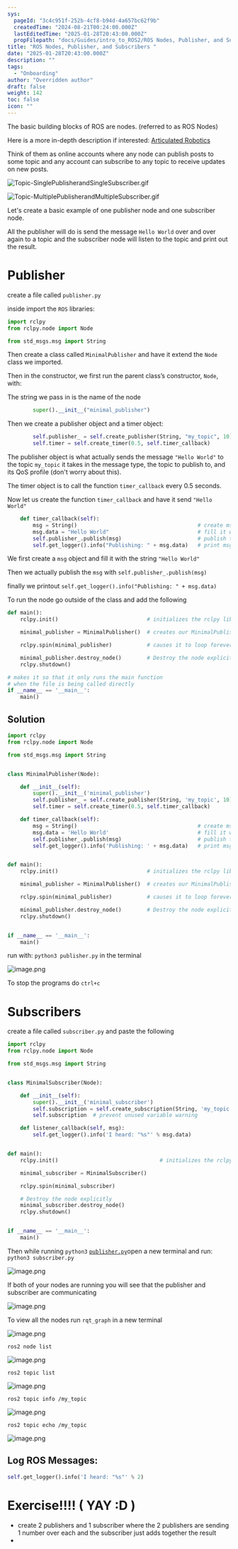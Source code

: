 ```yaml
---
sys:
  pageId: "3c4c951f-252b-4cf8-b94d-4a657bc62f9b"
  createdTime: "2024-08-21T00:24:00.000Z"
  lastEditedTime: "2025-01-28T20:43:00.000Z"
  propFilepath: "docs/Guides/intro_to_ROS2/ROS Nodes, Publisher, and Subscribers .md"
title: "ROS Nodes, Publisher, and Subscribers "
date: "2025-01-28T20:43:00.000Z"
description: ""
tags:
  - "Onboarding"
author: "Overridden author"
draft: false
weight: 142
toc: false
icon: ""
---
```


The basic building blocks of ROS are nodes. (referred to as ROS Nodes)

Here is a more in-depth description if interested: [Articulated Robotics](https://articulatedrobotics.xyz/tutorials/ready-for-ros/ros-overview#2-nodes)

Think of them as online accounts where any node can publish posts to some topic and any account can subscribe to any topic to receive updates on new posts.

![Topic-SinglePublisherandSingleSubscriber.gif](https://docs.ros.org/en/humble/_images/Topic-SinglePublisherandSingleSubscriber.gif)

![Topic-MultiplePublisherandMultipleSubscriber.gif](https://docs.ros.org/en/humble/_images/Topic-MultiplePublisherandMultipleSubscriber.gif)

Let's create a basic example of one publisher node and one subscriber node.

All the publisher will do is send the message `Hello World` over and over again to a topic and the subscriber node will listen to the topic and print out the result.

# Publisher

create a file called `publisher.py` 

inside import the `ROS` libraries:

```python
import rclpy
from rclpy.node import Node

from std_msgs.msg import String
```

Then create a class called `MinimalPublisher` and have it extend the `Node` class we imported.

Then in the constructor, we first run the parent class’s constructor, `Node`, with:

The string we pass in is the name of the node

```python
        super().__init__("minimal_publisher")
```

Then we create a publisher object and a timer object:

```python
        self.publisher_ = self.create_publisher(String, "my_topic", 10)
        self.timer = self.create_timer(0.5, self.timer_callback)
```

The publisher object is what actually sends the message `"Hello World"` to the topic `my_topic` it takes in the message type, the topic to publish to, and its QoS profile (don't worry about this).

The timer object is to call the function `timer_callback` every 0.5 seconds.

Now let us create the function `timer_callback` and have it send `"Hello World"`

```python
    def timer_callback(self):
        msg = String()                                      # create msg object
        msg.data = "Hello World"                            # fill it with data
        self.publisher_.publish(msg)                        # publish the message
        self.get_logger().info("Publishing: " + msg.data)   # print msg
```

We first create a `msg` object and fill it with the string `"Hello World"`

Then we actually publish the `msg` with `self.publisher_.publish(msg)`

finally we printout `self.get_logger().info("Publishing: " + msg.data)`

To run the node go outside of the class and add the following

```python
def main():
    rclpy.init()                            # initializes the rclpy library

    minimal_publisher = MinimalPublisher()  # creates our MinimalPublisher object

    rclpy.spin(minimal_publisher)           # causes it to loop forever

    minimal_publisher.destroy_node()        # Destroy the node explicitly
    rclpy.shutdown()

# makes it so that it only runs the main function
# when the file is being called directly
if __name__ == '__main__': 
    main()
```

## Solution

```python
import rclpy
from rclpy.node import Node

from std_msgs.msg import String


class MinimalPublisher(Node):

    def __init__(self):
        super().__init__('minimal_publisher')
        self.publisher_ = self.create_publisher(String, 'my_topic', 10)
        self.timer = self.create_timer(0.5, self.timer_callback)

    def timer_callback(self):
        msg = String()                                      # create msg object
        msg.data = 'Hello World'                            # fill it with data
        self.publisher_.publish(msg)                        # publish the message
        self.get_logger().info('Publishing: ' + msg.data)   # print msg


def main():
    rclpy.init()                            # initializes the rclpy library

    minimal_publisher = MinimalPublisher()  # creates our MinimalPublisher object

    rclpy.spin(minimal_publisher)           # causes it to loop forever

    minimal_publisher.destroy_node()        # Destroy the node explicitly
    rclpy.shutdown()


if __name__ == '__main__':
    main()
```

run with: `python3 publisher.py` in the terminal

![image.png](https://prod-files-secure.s3.us-west-2.amazonaws.com/d518164a-d88e-44d1-a4ee-3adb3bd8bce0/9214accb-ad5b-44f1-a31c-b3167c59138b/image.png?X-Amz-Algorithm=AWS4-HMAC-SHA256&X-Amz-Content-Sha256=UNSIGNED-PAYLOAD&X-Amz-Credential=ASIAZI2LB466W2IH3TLH%2F20250329%2Fus-west-2%2Fs3%2Faws4_request&X-Amz-Date=20250329T040958Z&X-Amz-Expires=3600&X-Amz-Security-Token=IQoJb3JpZ2luX2VjEAAaCXVzLXdlc3QtMiJHMEUCIETO2VY0xssGN4cNwgjHCdrcJCuf%2F4HMjtEkH5fCSJh7AiEAlc%2BGyu5b9qZoC1ja2%2FObMYEzl6GVybUDTRyKHpGi2EIq%2FwMIaBAAGgw2Mzc0MjMxODM4MDUiDCWeVR5W77pmtvTMWircA%2BqUwXWEdYtlsCp3GVJCHIUWpn6Luzgx%2BfOxN4KMoYhiuAgOSQUja4MMJNrHI82AdwXABH9WNmWUptcmVsDIgvmk%2Fyvy22RT5UCr0ZsdHKgHX3OiEChbUuFzFz6hfeQ16oLEIiZMcE%2FNMNegEXSLNbtuf6aMRVPZdi7wTBwYu66mS5rxEmvDFm7QoDTr2kzbGNJU55ZhLOxlOOVKU4u1EO%2FFb9zMSeX1jdE%2BJyvgIcKtD442lP4sFjnGgXp9Yp6p6Z%2FvOtwZ5l%2FNSYXX2yD4XYtp3IqdB2lW0VDwZD3e%2BiiSuZlkuluX7enxKKzxtlEYtkTHgCwCICN1fwGiExVFCEk%2B9eBCh0Z6VgNOjmn4o9q1hw8EGKt4KWtaiFE8CIZne9z9MRumccZxl8C%2ByDKfOTLTKNlTBA1FbYvoRXnqPWrVE9fuluBDIX6ManU%2Fa%2BX%2FsWFCWloyPemmAeC2v2bY563inRWWg7jFsF2yUVlZW2%2BsGeq5g3tGHLzYw%2FSqUMsJr5Av2p1qK6ql7gGSUEJZwzwb%2B7JfupY9qWJ97xuCAXFHig%2BIx4je%2F2BlJxS1jTweFlIUSiJBe27tJJ%2FGkrShdnm5c0pN5CIYOjZ7qTwSdXRsNKzf6IuUyIa1KLAXMP%2FenL8GOqUBThLkpyZLToYzxcMjf5HeVMmI1YtFspqUsg0Lfprq1LqrQKDiWO%2BMuWesJsfIbVEJCgeqmRuUHlCSXyvGiTj6DQEohbu82skCSvqyESwKUyPPKhRDw11tmT8qRS5%2BlkfFGjaMOmhVk4et%2Bax1G4YuWYqNEmqZ7BJx1o6E%2BfZ9DnRdGOGmORU1vvfpk3gIHLN2rByQk1pODGs4vasHGPxeye0yjI%2F6&X-Amz-Signature=3858252d4aa38273e0fe457fba59917c75a84f98e6ca9c6c7103261382315781&X-Amz-SignedHeaders=host&x-id=GetObject)

To stop the programs do `ctrl+c`

# Subscribers

create a file called `subscriber.py` and paste the following

```python
import rclpy
from rclpy.node import Node

from std_msgs.msg import String


class MinimalSubscriber(Node):

    def __init__(self):
        super().__init__('minimal_subscriber')
        self.subscription = self.create_subscription(String, 'my_topic', self.listener_callback, 10)
        self.subscription  # prevent unused variable warning

    def listener_callback(self, msg):
        self.get_logger().info('I heard: "%s"' % msg.data)


def main():
    rclpy.init()                                # initializes the rclpy library

    minimal_subscriber = MinimalSubscriber()

    rclpy.spin(minimal_subscriber)

    # Destroy the node explicitly
    minimal_subscriber.destroy_node()
    rclpy.shutdown()


if __name__ == '__main__':
    main()
```

Then while running `python3` [`publisher.py`](http://publisher.py/)open a new terminal and run: `python3 subscriber.py` 

![image.png](https://prod-files-secure.s3.us-west-2.amazonaws.com/d518164a-d88e-44d1-a4ee-3adb3bd8bce0/611fccf2-c738-4dbd-94e9-98f209092866/image.png?X-Amz-Algorithm=AWS4-HMAC-SHA256&X-Amz-Content-Sha256=UNSIGNED-PAYLOAD&X-Amz-Credential=ASIAZI2LB466W2IH3TLH%2F20250329%2Fus-west-2%2Fs3%2Faws4_request&X-Amz-Date=20250329T040959Z&X-Amz-Expires=3600&X-Amz-Security-Token=IQoJb3JpZ2luX2VjEAAaCXVzLXdlc3QtMiJHMEUCIETO2VY0xssGN4cNwgjHCdrcJCuf%2F4HMjtEkH5fCSJh7AiEAlc%2BGyu5b9qZoC1ja2%2FObMYEzl6GVybUDTRyKHpGi2EIq%2FwMIaBAAGgw2Mzc0MjMxODM4MDUiDCWeVR5W77pmtvTMWircA%2BqUwXWEdYtlsCp3GVJCHIUWpn6Luzgx%2BfOxN4KMoYhiuAgOSQUja4MMJNrHI82AdwXABH9WNmWUptcmVsDIgvmk%2Fyvy22RT5UCr0ZsdHKgHX3OiEChbUuFzFz6hfeQ16oLEIiZMcE%2FNMNegEXSLNbtuf6aMRVPZdi7wTBwYu66mS5rxEmvDFm7QoDTr2kzbGNJU55ZhLOxlOOVKU4u1EO%2FFb9zMSeX1jdE%2BJyvgIcKtD442lP4sFjnGgXp9Yp6p6Z%2FvOtwZ5l%2FNSYXX2yD4XYtp3IqdB2lW0VDwZD3e%2BiiSuZlkuluX7enxKKzxtlEYtkTHgCwCICN1fwGiExVFCEk%2B9eBCh0Z6VgNOjmn4o9q1hw8EGKt4KWtaiFE8CIZne9z9MRumccZxl8C%2ByDKfOTLTKNlTBA1FbYvoRXnqPWrVE9fuluBDIX6ManU%2Fa%2BX%2FsWFCWloyPemmAeC2v2bY563inRWWg7jFsF2yUVlZW2%2BsGeq5g3tGHLzYw%2FSqUMsJr5Av2p1qK6ql7gGSUEJZwzwb%2B7JfupY9qWJ97xuCAXFHig%2BIx4je%2F2BlJxS1jTweFlIUSiJBe27tJJ%2FGkrShdnm5c0pN5CIYOjZ7qTwSdXRsNKzf6IuUyIa1KLAXMP%2FenL8GOqUBThLkpyZLToYzxcMjf5HeVMmI1YtFspqUsg0Lfprq1LqrQKDiWO%2BMuWesJsfIbVEJCgeqmRuUHlCSXyvGiTj6DQEohbu82skCSvqyESwKUyPPKhRDw11tmT8qRS5%2BlkfFGjaMOmhVk4et%2Bax1G4YuWYqNEmqZ7BJx1o6E%2BfZ9DnRdGOGmORU1vvfpk3gIHLN2rByQk1pODGs4vasHGPxeye0yjI%2F6&X-Amz-Signature=d75e66c57e43701189bf6fc82fd5eb26a38615e70aba839e179cb2e07b501678&X-Amz-SignedHeaders=host&x-id=GetObject)

If both of your nodes are running you will see that the publisher and subscriber are communicating

![image.png](https://prod-files-secure.s3.us-west-2.amazonaws.com/d518164a-d88e-44d1-a4ee-3adb3bd8bce0/eea428b5-1cf0-43bb-a30b-81cbaf6c5c78/image.png?X-Amz-Algorithm=AWS4-HMAC-SHA256&X-Amz-Content-Sha256=UNSIGNED-PAYLOAD&X-Amz-Credential=ASIAZI2LB466W2IH3TLH%2F20250329%2Fus-west-2%2Fs3%2Faws4_request&X-Amz-Date=20250329T040958Z&X-Amz-Expires=3600&X-Amz-Security-Token=IQoJb3JpZ2luX2VjEAAaCXVzLXdlc3QtMiJHMEUCIETO2VY0xssGN4cNwgjHCdrcJCuf%2F4HMjtEkH5fCSJh7AiEAlc%2BGyu5b9qZoC1ja2%2FObMYEzl6GVybUDTRyKHpGi2EIq%2FwMIaBAAGgw2Mzc0MjMxODM4MDUiDCWeVR5W77pmtvTMWircA%2BqUwXWEdYtlsCp3GVJCHIUWpn6Luzgx%2BfOxN4KMoYhiuAgOSQUja4MMJNrHI82AdwXABH9WNmWUptcmVsDIgvmk%2Fyvy22RT5UCr0ZsdHKgHX3OiEChbUuFzFz6hfeQ16oLEIiZMcE%2FNMNegEXSLNbtuf6aMRVPZdi7wTBwYu66mS5rxEmvDFm7QoDTr2kzbGNJU55ZhLOxlOOVKU4u1EO%2FFb9zMSeX1jdE%2BJyvgIcKtD442lP4sFjnGgXp9Yp6p6Z%2FvOtwZ5l%2FNSYXX2yD4XYtp3IqdB2lW0VDwZD3e%2BiiSuZlkuluX7enxKKzxtlEYtkTHgCwCICN1fwGiExVFCEk%2B9eBCh0Z6VgNOjmn4o9q1hw8EGKt4KWtaiFE8CIZne9z9MRumccZxl8C%2ByDKfOTLTKNlTBA1FbYvoRXnqPWrVE9fuluBDIX6ManU%2Fa%2BX%2FsWFCWloyPemmAeC2v2bY563inRWWg7jFsF2yUVlZW2%2BsGeq5g3tGHLzYw%2FSqUMsJr5Av2p1qK6ql7gGSUEJZwzwb%2B7JfupY9qWJ97xuCAXFHig%2BIx4je%2F2BlJxS1jTweFlIUSiJBe27tJJ%2FGkrShdnm5c0pN5CIYOjZ7qTwSdXRsNKzf6IuUyIa1KLAXMP%2FenL8GOqUBThLkpyZLToYzxcMjf5HeVMmI1YtFspqUsg0Lfprq1LqrQKDiWO%2BMuWesJsfIbVEJCgeqmRuUHlCSXyvGiTj6DQEohbu82skCSvqyESwKUyPPKhRDw11tmT8qRS5%2BlkfFGjaMOmhVk4et%2Bax1G4YuWYqNEmqZ7BJx1o6E%2BfZ9DnRdGOGmORU1vvfpk3gIHLN2rByQk1pODGs4vasHGPxeye0yjI%2F6&X-Amz-Signature=6c447b1b420be18e09c4d7f425e17ee565613d0517c5d7f97ba597e39764c78f&X-Amz-SignedHeaders=host&x-id=GetObject)

To view all the nodes run `rqt_graph` in a new terminal

![image.png](https://prod-files-secure.s3.us-west-2.amazonaws.com/d518164a-d88e-44d1-a4ee-3adb3bd8bce0/1d98e964-4318-4d62-b5c4-8c8f78368598/image.png?X-Amz-Algorithm=AWS4-HMAC-SHA256&X-Amz-Content-Sha256=UNSIGNED-PAYLOAD&X-Amz-Credential=ASIAZI2LB466W2IH3TLH%2F20250329%2Fus-west-2%2Fs3%2Faws4_request&X-Amz-Date=20250329T040959Z&X-Amz-Expires=3600&X-Amz-Security-Token=IQoJb3JpZ2luX2VjEAAaCXVzLXdlc3QtMiJHMEUCIETO2VY0xssGN4cNwgjHCdrcJCuf%2F4HMjtEkH5fCSJh7AiEAlc%2BGyu5b9qZoC1ja2%2FObMYEzl6GVybUDTRyKHpGi2EIq%2FwMIaBAAGgw2Mzc0MjMxODM4MDUiDCWeVR5W77pmtvTMWircA%2BqUwXWEdYtlsCp3GVJCHIUWpn6Luzgx%2BfOxN4KMoYhiuAgOSQUja4MMJNrHI82AdwXABH9WNmWUptcmVsDIgvmk%2Fyvy22RT5UCr0ZsdHKgHX3OiEChbUuFzFz6hfeQ16oLEIiZMcE%2FNMNegEXSLNbtuf6aMRVPZdi7wTBwYu66mS5rxEmvDFm7QoDTr2kzbGNJU55ZhLOxlOOVKU4u1EO%2FFb9zMSeX1jdE%2BJyvgIcKtD442lP4sFjnGgXp9Yp6p6Z%2FvOtwZ5l%2FNSYXX2yD4XYtp3IqdB2lW0VDwZD3e%2BiiSuZlkuluX7enxKKzxtlEYtkTHgCwCICN1fwGiExVFCEk%2B9eBCh0Z6VgNOjmn4o9q1hw8EGKt4KWtaiFE8CIZne9z9MRumccZxl8C%2ByDKfOTLTKNlTBA1FbYvoRXnqPWrVE9fuluBDIX6ManU%2Fa%2BX%2FsWFCWloyPemmAeC2v2bY563inRWWg7jFsF2yUVlZW2%2BsGeq5g3tGHLzYw%2FSqUMsJr5Av2p1qK6ql7gGSUEJZwzwb%2B7JfupY9qWJ97xuCAXFHig%2BIx4je%2F2BlJxS1jTweFlIUSiJBe27tJJ%2FGkrShdnm5c0pN5CIYOjZ7qTwSdXRsNKzf6IuUyIa1KLAXMP%2FenL8GOqUBThLkpyZLToYzxcMjf5HeVMmI1YtFspqUsg0Lfprq1LqrQKDiWO%2BMuWesJsfIbVEJCgeqmRuUHlCSXyvGiTj6DQEohbu82skCSvqyESwKUyPPKhRDw11tmT8qRS5%2BlkfFGjaMOmhVk4et%2Bax1G4YuWYqNEmqZ7BJx1o6E%2BfZ9DnRdGOGmORU1vvfpk3gIHLN2rByQk1pODGs4vasHGPxeye0yjI%2F6&X-Amz-Signature=1d3b482d0035a503a45fa9303af85245792829bccad7aac8787faedf2e110adf&X-Amz-SignedHeaders=host&x-id=GetObject)

`ros2 node list`

![image.png](https://prod-files-secure.s3.us-west-2.amazonaws.com/d518164a-d88e-44d1-a4ee-3adb3bd8bce0/680ac8cf-e6d9-4164-9ece-5b9a6fccffee/image.png?X-Amz-Algorithm=AWS4-HMAC-SHA256&X-Amz-Content-Sha256=UNSIGNED-PAYLOAD&X-Amz-Credential=ASIAZI2LB466W2IH3TLH%2F20250329%2Fus-west-2%2Fs3%2Faws4_request&X-Amz-Date=20250329T040958Z&X-Amz-Expires=3600&X-Amz-Security-Token=IQoJb3JpZ2luX2VjEAAaCXVzLXdlc3QtMiJHMEUCIETO2VY0xssGN4cNwgjHCdrcJCuf%2F4HMjtEkH5fCSJh7AiEAlc%2BGyu5b9qZoC1ja2%2FObMYEzl6GVybUDTRyKHpGi2EIq%2FwMIaBAAGgw2Mzc0MjMxODM4MDUiDCWeVR5W77pmtvTMWircA%2BqUwXWEdYtlsCp3GVJCHIUWpn6Luzgx%2BfOxN4KMoYhiuAgOSQUja4MMJNrHI82AdwXABH9WNmWUptcmVsDIgvmk%2Fyvy22RT5UCr0ZsdHKgHX3OiEChbUuFzFz6hfeQ16oLEIiZMcE%2FNMNegEXSLNbtuf6aMRVPZdi7wTBwYu66mS5rxEmvDFm7QoDTr2kzbGNJU55ZhLOxlOOVKU4u1EO%2FFb9zMSeX1jdE%2BJyvgIcKtD442lP4sFjnGgXp9Yp6p6Z%2FvOtwZ5l%2FNSYXX2yD4XYtp3IqdB2lW0VDwZD3e%2BiiSuZlkuluX7enxKKzxtlEYtkTHgCwCICN1fwGiExVFCEk%2B9eBCh0Z6VgNOjmn4o9q1hw8EGKt4KWtaiFE8CIZne9z9MRumccZxl8C%2ByDKfOTLTKNlTBA1FbYvoRXnqPWrVE9fuluBDIX6ManU%2Fa%2BX%2FsWFCWloyPemmAeC2v2bY563inRWWg7jFsF2yUVlZW2%2BsGeq5g3tGHLzYw%2FSqUMsJr5Av2p1qK6ql7gGSUEJZwzwb%2B7JfupY9qWJ97xuCAXFHig%2BIx4je%2F2BlJxS1jTweFlIUSiJBe27tJJ%2FGkrShdnm5c0pN5CIYOjZ7qTwSdXRsNKzf6IuUyIa1KLAXMP%2FenL8GOqUBThLkpyZLToYzxcMjf5HeVMmI1YtFspqUsg0Lfprq1LqrQKDiWO%2BMuWesJsfIbVEJCgeqmRuUHlCSXyvGiTj6DQEohbu82skCSvqyESwKUyPPKhRDw11tmT8qRS5%2BlkfFGjaMOmhVk4et%2Bax1G4YuWYqNEmqZ7BJx1o6E%2BfZ9DnRdGOGmORU1vvfpk3gIHLN2rByQk1pODGs4vasHGPxeye0yjI%2F6&X-Amz-Signature=d7cb078ff357bfeb554b16d098f6e5f4dc8b35996a9a69432deceeb0192e8edf&X-Amz-SignedHeaders=host&x-id=GetObject)

`ros2 topic list`

![image.png](https://prod-files-secure.s3.us-west-2.amazonaws.com/d518164a-d88e-44d1-a4ee-3adb3bd8bce0/eee2ebe1-27ef-4a4a-96fb-2ca54126fb29/image.png?X-Amz-Algorithm=AWS4-HMAC-SHA256&X-Amz-Content-Sha256=UNSIGNED-PAYLOAD&X-Amz-Credential=ASIAZI2LB466W2IH3TLH%2F20250329%2Fus-west-2%2Fs3%2Faws4_request&X-Amz-Date=20250329T040958Z&X-Amz-Expires=3600&X-Amz-Security-Token=IQoJb3JpZ2luX2VjEAAaCXVzLXdlc3QtMiJHMEUCIETO2VY0xssGN4cNwgjHCdrcJCuf%2F4HMjtEkH5fCSJh7AiEAlc%2BGyu5b9qZoC1ja2%2FObMYEzl6GVybUDTRyKHpGi2EIq%2FwMIaBAAGgw2Mzc0MjMxODM4MDUiDCWeVR5W77pmtvTMWircA%2BqUwXWEdYtlsCp3GVJCHIUWpn6Luzgx%2BfOxN4KMoYhiuAgOSQUja4MMJNrHI82AdwXABH9WNmWUptcmVsDIgvmk%2Fyvy22RT5UCr0ZsdHKgHX3OiEChbUuFzFz6hfeQ16oLEIiZMcE%2FNMNegEXSLNbtuf6aMRVPZdi7wTBwYu66mS5rxEmvDFm7QoDTr2kzbGNJU55ZhLOxlOOVKU4u1EO%2FFb9zMSeX1jdE%2BJyvgIcKtD442lP4sFjnGgXp9Yp6p6Z%2FvOtwZ5l%2FNSYXX2yD4XYtp3IqdB2lW0VDwZD3e%2BiiSuZlkuluX7enxKKzxtlEYtkTHgCwCICN1fwGiExVFCEk%2B9eBCh0Z6VgNOjmn4o9q1hw8EGKt4KWtaiFE8CIZne9z9MRumccZxl8C%2ByDKfOTLTKNlTBA1FbYvoRXnqPWrVE9fuluBDIX6ManU%2Fa%2BX%2FsWFCWloyPemmAeC2v2bY563inRWWg7jFsF2yUVlZW2%2BsGeq5g3tGHLzYw%2FSqUMsJr5Av2p1qK6ql7gGSUEJZwzwb%2B7JfupY9qWJ97xuCAXFHig%2BIx4je%2F2BlJxS1jTweFlIUSiJBe27tJJ%2FGkrShdnm5c0pN5CIYOjZ7qTwSdXRsNKzf6IuUyIa1KLAXMP%2FenL8GOqUBThLkpyZLToYzxcMjf5HeVMmI1YtFspqUsg0Lfprq1LqrQKDiWO%2BMuWesJsfIbVEJCgeqmRuUHlCSXyvGiTj6DQEohbu82skCSvqyESwKUyPPKhRDw11tmT8qRS5%2BlkfFGjaMOmhVk4et%2Bax1G4YuWYqNEmqZ7BJx1o6E%2BfZ9DnRdGOGmORU1vvfpk3gIHLN2rByQk1pODGs4vasHGPxeye0yjI%2F6&X-Amz-Signature=d04538997186e21e5caca1c9e1272f581661ec2fa8fd6330f4bdec39bad42d35&X-Amz-SignedHeaders=host&x-id=GetObject)

`ros2 topic info /my_topic`

![image.png](https://prod-files-secure.s3.us-west-2.amazonaws.com/d518164a-d88e-44d1-a4ee-3adb3bd8bce0/6288ef12-cb9e-406f-b9eb-65feed3a9011/image.png?X-Amz-Algorithm=AWS4-HMAC-SHA256&X-Amz-Content-Sha256=UNSIGNED-PAYLOAD&X-Amz-Credential=ASIAZI2LB466W2IH3TLH%2F20250329%2Fus-west-2%2Fs3%2Faws4_request&X-Amz-Date=20250329T040958Z&X-Amz-Expires=3600&X-Amz-Security-Token=IQoJb3JpZ2luX2VjEAAaCXVzLXdlc3QtMiJHMEUCIETO2VY0xssGN4cNwgjHCdrcJCuf%2F4HMjtEkH5fCSJh7AiEAlc%2BGyu5b9qZoC1ja2%2FObMYEzl6GVybUDTRyKHpGi2EIq%2FwMIaBAAGgw2Mzc0MjMxODM4MDUiDCWeVR5W77pmtvTMWircA%2BqUwXWEdYtlsCp3GVJCHIUWpn6Luzgx%2BfOxN4KMoYhiuAgOSQUja4MMJNrHI82AdwXABH9WNmWUptcmVsDIgvmk%2Fyvy22RT5UCr0ZsdHKgHX3OiEChbUuFzFz6hfeQ16oLEIiZMcE%2FNMNegEXSLNbtuf6aMRVPZdi7wTBwYu66mS5rxEmvDFm7QoDTr2kzbGNJU55ZhLOxlOOVKU4u1EO%2FFb9zMSeX1jdE%2BJyvgIcKtD442lP4sFjnGgXp9Yp6p6Z%2FvOtwZ5l%2FNSYXX2yD4XYtp3IqdB2lW0VDwZD3e%2BiiSuZlkuluX7enxKKzxtlEYtkTHgCwCICN1fwGiExVFCEk%2B9eBCh0Z6VgNOjmn4o9q1hw8EGKt4KWtaiFE8CIZne9z9MRumccZxl8C%2ByDKfOTLTKNlTBA1FbYvoRXnqPWrVE9fuluBDIX6ManU%2Fa%2BX%2FsWFCWloyPemmAeC2v2bY563inRWWg7jFsF2yUVlZW2%2BsGeq5g3tGHLzYw%2FSqUMsJr5Av2p1qK6ql7gGSUEJZwzwb%2B7JfupY9qWJ97xuCAXFHig%2BIx4je%2F2BlJxS1jTweFlIUSiJBe27tJJ%2FGkrShdnm5c0pN5CIYOjZ7qTwSdXRsNKzf6IuUyIa1KLAXMP%2FenL8GOqUBThLkpyZLToYzxcMjf5HeVMmI1YtFspqUsg0Lfprq1LqrQKDiWO%2BMuWesJsfIbVEJCgeqmRuUHlCSXyvGiTj6DQEohbu82skCSvqyESwKUyPPKhRDw11tmT8qRS5%2BlkfFGjaMOmhVk4et%2Bax1G4YuWYqNEmqZ7BJx1o6E%2BfZ9DnRdGOGmORU1vvfpk3gIHLN2rByQk1pODGs4vasHGPxeye0yjI%2F6&X-Amz-Signature=e6e1a62b251862956fc2383d87bbff674d76fbfa83854c5d4aae23c9afd09288&X-Amz-SignedHeaders=host&x-id=GetObject)

`ros2 topic echo /my_topic`

![image.png](https://prod-files-secure.s3.us-west-2.amazonaws.com/d518164a-d88e-44d1-a4ee-3adb3bd8bce0/0a6fcb4d-422d-4a6c-a803-749ef4adf2c6/image.png?X-Amz-Algorithm=AWS4-HMAC-SHA256&X-Amz-Content-Sha256=UNSIGNED-PAYLOAD&X-Amz-Credential=ASIAZI2LB466W2IH3TLH%2F20250329%2Fus-west-2%2Fs3%2Faws4_request&X-Amz-Date=20250329T040958Z&X-Amz-Expires=3600&X-Amz-Security-Token=IQoJb3JpZ2luX2VjEAAaCXVzLXdlc3QtMiJHMEUCIETO2VY0xssGN4cNwgjHCdrcJCuf%2F4HMjtEkH5fCSJh7AiEAlc%2BGyu5b9qZoC1ja2%2FObMYEzl6GVybUDTRyKHpGi2EIq%2FwMIaBAAGgw2Mzc0MjMxODM4MDUiDCWeVR5W77pmtvTMWircA%2BqUwXWEdYtlsCp3GVJCHIUWpn6Luzgx%2BfOxN4KMoYhiuAgOSQUja4MMJNrHI82AdwXABH9WNmWUptcmVsDIgvmk%2Fyvy22RT5UCr0ZsdHKgHX3OiEChbUuFzFz6hfeQ16oLEIiZMcE%2FNMNegEXSLNbtuf6aMRVPZdi7wTBwYu66mS5rxEmvDFm7QoDTr2kzbGNJU55ZhLOxlOOVKU4u1EO%2FFb9zMSeX1jdE%2BJyvgIcKtD442lP4sFjnGgXp9Yp6p6Z%2FvOtwZ5l%2FNSYXX2yD4XYtp3IqdB2lW0VDwZD3e%2BiiSuZlkuluX7enxKKzxtlEYtkTHgCwCICN1fwGiExVFCEk%2B9eBCh0Z6VgNOjmn4o9q1hw8EGKt4KWtaiFE8CIZne9z9MRumccZxl8C%2ByDKfOTLTKNlTBA1FbYvoRXnqPWrVE9fuluBDIX6ManU%2Fa%2BX%2FsWFCWloyPemmAeC2v2bY563inRWWg7jFsF2yUVlZW2%2BsGeq5g3tGHLzYw%2FSqUMsJr5Av2p1qK6ql7gGSUEJZwzwb%2B7JfupY9qWJ97xuCAXFHig%2BIx4je%2F2BlJxS1jTweFlIUSiJBe27tJJ%2FGkrShdnm5c0pN5CIYOjZ7qTwSdXRsNKzf6IuUyIa1KLAXMP%2FenL8GOqUBThLkpyZLToYzxcMjf5HeVMmI1YtFspqUsg0Lfprq1LqrQKDiWO%2BMuWesJsfIbVEJCgeqmRuUHlCSXyvGiTj6DQEohbu82skCSvqyESwKUyPPKhRDw11tmT8qRS5%2BlkfFGjaMOmhVk4et%2Bax1G4YuWYqNEmqZ7BJx1o6E%2BfZ9DnRdGOGmORU1vvfpk3gIHLN2rByQk1pODGs4vasHGPxeye0yjI%2F6&X-Amz-Signature=a14ba2e9d6a4f299b4f6256f32e79eb99ad3f5f20001897970401211d7338e45&X-Amz-SignedHeaders=host&x-id=GetObject)

## Log ROS Messages:

```python
self.get_logger().info('I heard: "%s"' % 2)
```

# Exercise!!!! ( YAY :D )

- create 2 publishers and 1 subscriber where the 2 publishers are sending 1 number over each and the subscriber just adds together the result
- 
